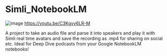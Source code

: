 # Simli_NotebookLM

![image](https://github.com/user-attachments/assets/3112a14e-d95e-4c83-8786-9d52cce2c087)
https://youtu.be/C3Kgvv6LR-M

A project to take an audio file and parse it into speakers and play it with Simli real time avatars and save the recording as .mp4 for sharing on social etc.  Ideal for Deep Dive podcasts from your Google NotebookLM notebooks!
